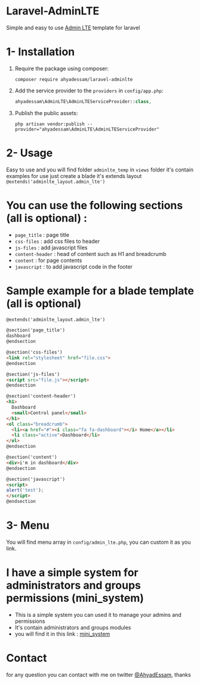 # Laravel-AdminLTE
Simple and easy to use [Admin LTE](https://adminlte.io) template for laravel

# 1- Installation
1. Require the package using composer:

    ```
    composer require ahyadessam/laravel-adminlte
    ```

2. Add the service provider to the `providers` in `config/app.php`:

    ```php
    ahyadessam\AdminLTE\AdminLTEServiceProvider::class,
    ```

3. Publish the public assets:

    ```
    php artisan vendor:publish --provider="ahyadessam\AdminLTE\AdminLTEServiceProvider"
    ```

# 2- Usage
Easy to use and you will find folder `adminlte_temp` in `views` folder it's contain examples for use
just create a blade it's extends layout `@extends('adminlte_layout.admin_lte')`

# You can use the following sections (all is optional) :
- `page_title` : page title
- `css-files` : add css files to header
- `js-files` : add javascript files
- `content-header` : head of content such as H1 and breadcrumb
- `content` : for page contents
- `javascript` : to add javascript code in the footer

# Sample example for a blade template (all is optional)
```html
@extends('adminlte_layout.admin_lte')

@section('page_title')
dashboard
@endsection

@section('css-files')
<link rel="stylesheet" href="file.css">
@endsection

@section('js-files')
<script src="file.js"></script>
@endsection

@section('content-header')
<h1>
  Dashboard
  <small>Control panel</small>
</h1>
<ol class="breadcrumb">
  <li><a href="#"><i class="fa fa-dashboard"></i> Home</a></li>
  <li class="active">Dashboard</li>
</ol>
@endsection

@section('content')
<div>i'm in dashboard</div>
@endsection

@section('javascript')
<script>
alert('test');
</script>
@endsection
```

# 3- Menu
You will find menu array in `config/admin_lte.php`, you can custom it as you link.

# I have a simple system for administrators and groups permissions (mini_system)
- This is a simple system you can used it to manage your admins and permissions
- It's contain administrators and groups modules
- you will find it in this link : [mini_system](https://github.com/ahyadessam/Laravel-AdminLTE/tree/master/mini_system)

# Contact
for any question you can contact with me on twitter [@AhyadEssam](https://twitter.com/AhyadEssam), thanks
